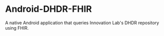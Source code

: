 # Android-DHDR-FHIR
A native Android application that queries Innovation Lab's DHDR repository using FHIR.
